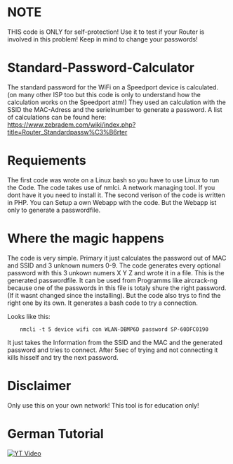 # NOTE
THIS code is ONLY for self-protection! Use it to test if your Router is involved in this problem! Keep in mind to change your passwords!

# Standard-Password-Calculator

The standard password for the WiFi on a Speedport device is calculated. (on many other ISP too but this code is only to understand how the calculation works on the Speedport atm!) 
They used an calculation with the SSID the MAC-Adress and the serielnumber to generate a password.
A list of calculations can be found here: https://www.zebradem.com/wiki/index.php?title=Router_Standardpassw%C3%B6rter

# Requiements

The first code was wrote on a Linux bash so you have to use Linux to run the Code.
The code takes use of nmlci. A network managing tool. If you dont have it you need to install it.
The second verison of the code is written in PHP. You can Setup a own Webapp with the code. But the Webapp ist only to generate a passwordfile.

# Where the magic happens

The code is very simple. Primary it just calculates the password out of MAC and SSID and 3 unknown numers 0-9.
The code generates every optional password with this 3 unkown numers X Y Z and wrote it in a file.
This is the generated passwordfile. It can be used from Programms like aircrack-ng because one of the passwords in this file is totaly shure the right password. (If it wasnt changed since the installing).
But the code also trys to find the right one by its own. It generates a bash code to try a connection.

Looks like this: 

```
    nmcli -t 5 device wifi con WLAN-DBMP6D password SP-60DFC0190
```

It just takes the Information from the SSID and the MAC and the generated password and tries to connect. After 5sec of trying and not connecting it kills hisself and try the next password.

# Disclaimer

Only use this on your own network! This tool is for education only!

# German Tutorial
[![YT Video](https://img.youtube.com/vi/b2db1U-LhiA/0.jpg)](https://www.youtube.com/watch?v=b2db1U-LhiA)
